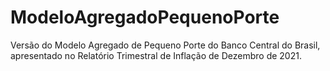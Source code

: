 # ModeloAgregadoPequenoPorte

Versão do Modelo Agregado de Pequeno Porte do Banco Central do Brasil, apresentado no Relatório Trimestral de Inflação de Dezembro de 2021. 
